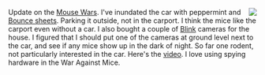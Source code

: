 <img src="http://scripting.com/images/2020/09/20/bounce.png" border="0" align="right">Update on the <a href="http://scripting.com/2020/08/30/152537.html?title=howToFightMiceInCars">Mouse Wars</a>. I've inundated the car with peppermint and <a href="https://www.amazon.com/Bounce-Fabric-Softener-Sheets-Outdoor/dp/B003FULBQ4">Bounce sheets</a>. Parking it outside, not in the carport. I think the mice like the carport even without a car. I also bought a couple of <a href="https://www.amazon.com/stores/page/C5DECBBE-4F56-4C36-B933-E62144578691?tag=meastus-20&gclid=CjwKCAjw-5v7BRAmEiwAJ3DpuOsz49iXrSiSpBb72lentx8D88xp2hcCYLD-BK_KD06oQO_kDldVdBoCn5UQAvD_BwE">Blink</a> cameras for the house. I figured that I should put one of the cameras at ground level next to the car, and see if any mice show up in the dark of night. So far one rodent, not particularly interested in the car. Here's the <a href="https://www.youtube.com/watch?v=yN3t5AfNKyk">video</a>. I love using spying hardware in the War Against Mice. 
